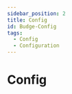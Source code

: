 ```yaml
---
sidebar_position: 2
title: Config
id: Budge-Config
tags:
  - Config
  - Configuration
---
```


# Config